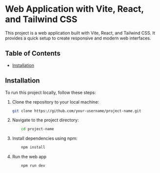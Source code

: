 # Web Application with Vite, React, and Tailwind CSS

This project is a web application built with Vite, React, and Tailwind CSS. It provides a quick setup to create responsive and modern web interfaces.

## Table of Contents

- [Installation](#installation)

## Installation

To run this project locally, follow these steps:

1. Clone the repository to your local machine:

   ```bash
   git clone https://github.com/your-username/project-name.git
   ```

2. Navigate to the project directory:

   ```bash
       cd project-name
   ```

3. Install dependencies using npm:
   ```bash
       npm install
   ```
4. Run the web app
   ```bash
       npm run dev
   ```
